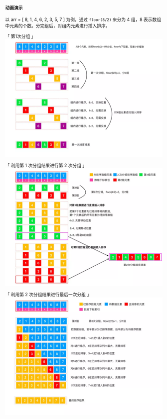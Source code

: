 
#### 动画演示
 以 arr = [ 8, 1, 4, 6, 2, 3, 5, 7 ] 为例，通过 `floor(8/2)` 来分为 4 组，8 表示数组中元素的个数。分完组后，对组内元素进行插入排序。

「 第1次分组 」
![alt](../../pic/1.jpg)

「 利用第 1 次分组结果进行第 2 次分组 」
![alt](../../pic/2.jpg)

「 利用第 2 次分组结果进行最后一次分组 」
![alt](../../pic/3.jpg)

